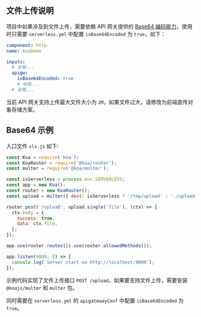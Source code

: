 ## 文件上传说明

项目中如果涉及到文件上传，需要依赖 API 网关提供的 [Base64 编码能力](https://cloud.tencent.com/document/product/628/51799)，使用时只需要 `serverless.yml` 中配置 `isBase64Encoded` 为 `true`，如下：

```yaml
component: http
name: koaDemo

inputs:
  # 省略...
  apigw:
    isBase64Encoded: true
    # 省略...
  # 省略...
```

当前 API 网关支持上传最大文件大小为 `2M`，如果文件过大，请修改为前端直传对象存储方案。

## Base64 示例

入口文件 `sls.js` 如下:

```js
const Koa = require('koa');
const KoaRouter = require('@koa/router');
const multer = require('@koa/multer');

const isServerless = process.env.SERVERLESS;
const app = new Koa();
const router = new KoaRouter();
const upload = multer({ dest: isServerless ? '/tmp/upload' : './upload' });

router.post('/upload', upload.single('file'), (ctx) => {
  ctx.body = {
    success: true,
    data: ctx.file,
  };
});

app.use(router.routes()).use(router.allowedMethods());

app.listen(9000, () => {
  console.log(`Server start on http://localhost:9000`);
});
```

示例代码实现了文件上传接口 `POST /upload`，如果要支持文件上传，需要安装 `@koajs/multer` 和 `multer` 包。

同时需要在 `serverless.yml` 的 `apigatewayConf` 中配置 `isBase64Encoded` 为 `true`。
